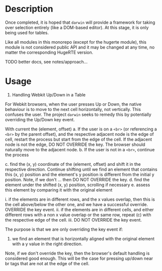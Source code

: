 
# Description
Once completed, it is hoped that `darwin` will provide a framework for taking over selection entirely (like a DOM-based editor). At this stage, it is only being used for tables.

Like all modules in this monorepo (except for the hugerte module), this module is not considered public API and it may be changed at any time, no matter the corresponding HugeRTE version.

TODO better docs, see notes/approach...

# Usage
1. Handling Webkit Up/Down in a Table

For Webkit browsers, when the user presses Up or Down, the native behaviour is to move to the next cell horizontally, not vertically. This confuses the user. The project `darwin` seeks to remedy this by potentially overriding the Up/Down key event.

With current the (element, offset)
a. If the user is on a `<br>` (or referencing a `<br>` by the parent offset), and the respective adjacent node is the edge of cell, restart the process but start from the edge of the cell. If the adjacent node is not the edge, DO NOT OVERRIDE the key. The browser should naturally move to the adjacent node.
b. If the user is not in a `<br>`, continue the process

c. find the (x, y) coordinate of the (element, offset) and shift it in the respective direction. Continue shifting until we find an element that contains this (x, y) position and the element's y position is different from the initial y position. Note, if we don't ... then DO NOT OVERRIDE the key.
d. find the element under the shifted (x, y) position, scrolling if necessary
e. assess this element by comparing it with the original element

  i. if the elements are in different rows, and the x values overlap, then this is the cell above/below the other one, and we have a successful override. OVERRIDE the key event.
  ii. if the elements are in different cells, and either different rows with a non x value overlap or the same row, repeat (c) with the respective edge of the cell.
  iii. DO NOT OVERRIDE the key event.

The purpose is that we are only overriding the key event if:

 1. we find an element that is horizontally aligned with the original element with a y value in the right direction.

Note, if we don't override the key, then the browser's default handling is considered good enough. This will be the case for pressing up/down near br tags that are not at the edge of the cell.
